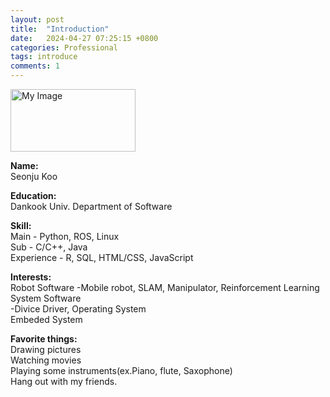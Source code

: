 ```yaml
---
layout: post
title:  "Introduction"
date:   2024-04-27 07:25:15 +0800
categories: Professional
tags: introduce
comments: 1
---
```

<img src="{{site.baseurl}}/assets/res/introduction.jpg" alt="My Image" width="200" height="100"><br>
<p><b>Name:</b><br> 
  Seonju Koo</p>

<p><b>Education:</b><br>
  Dankook Univ. Department of Software</p>

<p><b>Skill:</b><br>
  Main - Python, ROS, Linux<br>
  Sub - C/C++, Java<br>
  Experience - R, SQL, HTML/CSS, JavaScript</p>

<p><b>Interests:</b><br>
  Robot Software
  -Mobile robot, SLAM, Manipulator, Reinforcement Learning
  System Software<br>
  -Divice Driver, Operating System<br>
  Embeded System</p>

<p><b>Favorite things:</b><br>
  Drawing pictures<br>
  Watching movies<br>
  Playing some instruments(ex.Piano, flute, Saxophone)<br> 
  Hang out with my friends.</p>
